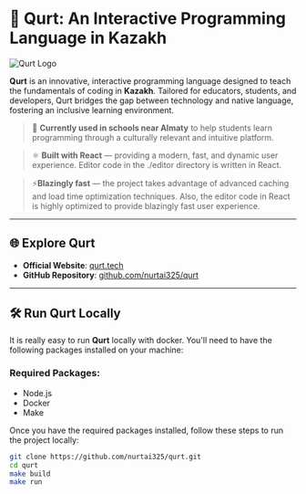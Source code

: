 # 🚀 Qurt: An Interactive Programming Language in Kazakh

![Qurt Logo](https://qurt.tech/images/logo.png)

**Qurt** is an innovative, interactive programming language designed to teach the fundamentals of coding in **Kazakh**. Tailored for educators, students, and developers, Qurt bridges the gap between technology and native language, fostering an inclusive learning environment.

> 🏫 **Currently used in schools near Almaty** to help students learn programming through a culturally relevant and intuitive platform.

> ⚛️ **Built with React** — providing a modern, fast, and dynamic user experience. Editor code in the ./editor directory is written in React.

> ⚡**Blazingly fast** — the project takes advantage of advanced caching and load time optimization techniques. Also, the editor code in React is highly optimized to provide blazingly fast user experience.

---

## 🌐 Explore Qurt

- **Official Website**: [qurt.tech](https://qurt.tech)
- **GitHub Repository**: [github.com/nurtai325/qurt](https://github.com/nurtai325/qurt)

---

## 🛠️ Run Qurt Locally

It is really easy to run **Qurt** locally with docker. You'll need to have the following packages installed on your machine:

### Required Packages:

- Node.js
- Docker
- Make

Once you have the required packages installed, follow these steps to run the project locally:

```bash
git clone https://github.com/nurtai325/qurt.git
cd qurt
make build
make run
